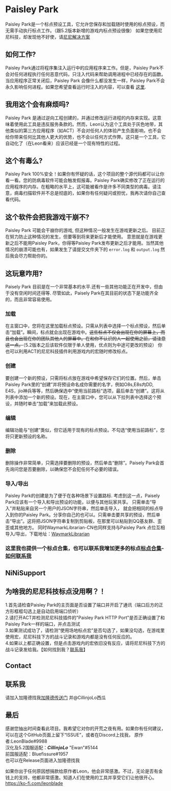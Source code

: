 # Paisley Park

Paisley Park是一个标点预设工具，它允许您保存和加载随时使用的标点预设，而无需手动执行标点工作。（跟5.2版本新增的游戏内标点预设很像）
如果您使用尼尼科技，却发现他不好使，请[尼尼解决方案](https://github.com/CillinjoLo/PaisleyPark#ninisupport)

## 如何工作?

Paisley Park通过将程序集注入运行中的应用程序来工作。但是，Paisley Park不会对任何进程执行任何恶意代码，只注入代码来帮助调用进程中已经存在的函数。当应用程序正常关闭后，Paisley Park 会像什么都没发生一样，Paisley Park不会永久影响任何进程。如果您希望查看运行时注入的内容，可以查看 [这里](https://github.com/LeonBlade/PaisleyPark/blob/master/PaisleyPark/ViewModels/MainWindowViewModel.cs#L213).

## 我用这个会有麻烦吗?

Paisley Park 是通过逆向工程创建的，并通过修改运行进程的内存来实现。这意味着使用此工具是违反服务条款的。然而，Leon认为这个工具处于灰色地带，其他类似的第三方应用程序（如ACT）不会对任何人的体验产生负面影响，也不会给你带来任何比其他人更大的优势，也不会以任何方式作弊。这只是一个工具，它自动化了（在Leon看来）应该已经是一个现有特性的过程。

## 这个有毒么?

Paisley Park 100%安全！如果你有怀疑的话，这个项目的整个源代码都可以让你看一看。您的防病毒软件可能会触发假报毒。Paisley Park确实修改了正在运行的应用程序的内存。在粗略的水平上，这可能被看作是许多不同类型的病毒。请注意，病毒扫描软件并不总是彻底的，如果你有任何疑问或担忧，我再次请你自己查看代码。

## 这个软件会把我游戏干崩不?

Paisley Park 可能会干崩你的游戏, 但这种情况一般发生在游戏更新之后。 目前正在努力防止这种情况的发生，但要等到将来更新后才能使用。 意思就是在游戏更新之后不能用Paisley Park，你得等Paisley Park发布更新之后才能用。当然其他情况的崩溃可能也有，如果发生了请提交文件夹下的 `error.log` 和 `output.log` 然后我会尽力帮助你的。

## 这玩意咋用?

Paisely Park 目前是在一个非常基本的水平.还有一些其他功能正在开发中，但由于没有空闲时间还得等. 尽管如此，Paisely Park在其目前的状态下是功能齐全的，而且非常容易使用。

### 加载

在主窗口中，您将在这里加载标点预设。只需从列表中选择一个标点预设，然后单击“加载”。瞬间，标点就会出现在游戏中。~~这些标点不仅会出现在你的屏幕上，而且也会出现在你的团队其他人的屏幕中。在和你不认识的人一起使用之前，请注意这一点。~~（5.2版本之后该软件仅限于单人使用，优点则为中途可更改的预设）
你也可以利用ACT的尼尼科技插件利用游戏内的宏随时修改标点。

### 创建

要创建一个新的预设，只需将标点放在游戏中希望保存它们的位置。然后，单击Paisley Park里的“创建”并将预设命名成你需要的名字，例如O8s,E8s内DD, E4S，jio神兵等等，然后确保选中“使用当前路标”选项，最后单击“创建”。这将从列表中添加一个新的预设。现在，在主窗口中，您可以从下拉列表中选择这个预设，并随时单击“加载”来加载此预设。

### 编辑

编辑功能与“创建”类似，但它适用于现有的标点预设。不勾选“使用当前路标”，您将只更新预设的名称。

### 删除

删除操作非常简单，只需选择要删除的预设，然后单击“删除”。Paisely Park会首先询问您是否要删除，以确保您不会犯任何不必要的错误。

### 导入/导出

Paisley Park的创建是为了便于在各种场景下设置路标. 考虑到这一点，Paisely Park应该有一个导入和导出预设的功能，以便与其他玩家共享。 只需单击“导入”并粘贴来自另一个用户的JSON字符串，然后单击导入， 就会把相同的标点导入到你的Paisley Park。分享你自己的也可以。只需单击要共享的预设，然后单击“导出”。这将把JSON字符串复制到剪贴板，在那里可以粘贴到QQ基友群、歪歪或其他地方。
同时WaymarkLibrarian-CN也同样支持与Paisley Park 点位互相导入/导出，下载地址：[WaymarkLibrarian](https://github.com/CillinjoLo/WaymarkLibrarian-CN/releases)
### 这里我也提供一个标点合集，也可以联系我增加更多的标点[标点合集](https://docs.qq.com/sheet/DY0ttR2xQT1Vjc2V4)-[如何联系我](https://github.com/CillinjoLo/PaisleyPark#contact)  


## NiNiSupport
## 为啥我的尼尼科技标点没用啊？！

1.首先请检查Paisley Park的主页面是否设置了端口并开启了通讯（端口后方的正方形框框勾选上是自动启用端口侦听）  
2.请打开ACT并检测尼尼科技插件的"Paisley Park HTTP Port"是否正确设置了和Paisley Park一样的端口，并点击测试  
3.如果测试成功了，请检测“使用场地标点宏”是否勾选了，如果没勾选，在游戏里使用宏，尼尼科技下方的战斗记录和游戏内都是没有任何反应的。  
4.如果以上都正确设置，但是点击游戏内的宏依旧没有反应，请将尼尼科技下方的战斗记录发给我。【如何找到我？[联系我](https://github.com/CillinjoLo/PaisleyPark#contact)】    

## Contact 
## 联系我

请加入加隆德找我[加隆德传送门](https://jq.qq.com/?_wv=1027&k=o3vaXfwR) 并@CillinjoLo西瓜

## 最后

感谢您抽出时间查看此项目。我希望它对你的开荒之夜有用。如果你有任何建议，可以在这个GitHub页面上留下“ISSUE”，或者在Discord上找我，
原作者:LeonBlade#9988  
汉化及5.2国服适配：𝑪𝒊𝒍𝒍𝒊𝒏𝒋𝒐𝑳𝒐 "Ewan"#5144  
前国服适配：Bluefissure#1957  
也可以在Release页面进入加隆德找我  

如果你出于任何原因想捐款给原作者Leon，他会非常感激。不过，无论是否有金钱上的支持，他都非常感激。知道人们在使用的工具并享受它们让他很开心。
https://ko-fi.com/leonblade

